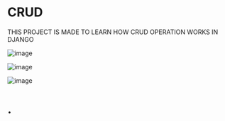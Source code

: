 # CRUD 
THIS PROJECT IS MADE TO LEARN HOW CRUD OPERATION WORKS IN DJANGO 

![image](https://github.com/Ridhesh05/Diary_crud_django/assets/123955317/9adc225f-846e-4d88-a892-c2a07088a3c8)

![image](https://github.com/Ridhesh05/Diary_crud_django/assets/123955317/54dda0ec-6ff3-4d8d-8be6-80205c701877)

![image](https://github.com/Ridhesh05/Diary_crud_django/assets/123955317/1304caf8-2da4-4221-a133-1ac12465c9af)


# .
